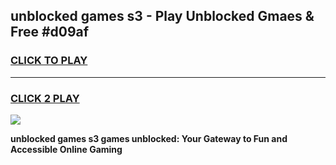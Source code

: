 
## unblocked games s3 - Play Unblocked Gmaes & Free #d09af
<h3>
<a href="https://premium.freeplayer.one?title=unblocked_games_s3&ref=03M">CLICK TO PLAY</a></h3>
<hr>

<h3>
<a href="https://premium.freeplayer.one?title=unblocked_games_s3&ref=03M">CLICK 2 PLAY</a>
  
</h3>

<a href="https://premium.freeplayer.one?title=unblocked_games_s3&ref=03M"><img src="https://clearcache.store/games.png"></a>


**unblocked games s3 games unblocked: Your Gateway to Fun and Accessible Online Gaming**
